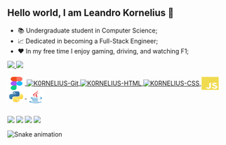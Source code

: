 ## Hello world, I am Leandro Kornelius 👋

- 📚 Undergraduate student in Computer Science;
- 📈 Dedicated in becoming a Full-Stack Engineer;
- ❤ In my free time I enjoy gaming, driving, and watching F1;

<div>
  <a href="https://github.com/K0RNELIUS">
  <img height="180em" src="https://github-readme-stats.vercel.app/api?username=K0RNELIUS&show_icons=true&theme=codeSTACKr&include_all_commits=true&count_private=true"/>
  <img height="180em" src="https://github-readme-stats.vercel.app/api/top-langs/?username=K0RNELIUS&layout=compact&langs_count=7&theme=codeSTACKr"/>
</div>
  
<div style="display: inline_block"><br>
  <img align="center" alt="K0RNELIUS-Figma" height="30" width="40" src="https://raw.githubusercontent.com/devicons/devicon/master/icons/figma/figma-original.svg">
  <img align="center" alt="K0RNELIUS-Git" height="30" width="40" src="https://cdn.jsdelivr.net/gh/devicons/devicon/icons/git/git-original.svg">
  <img align="center" alt="K0RNELIUS-HTML" height="30" width="40" src="https://cdn.jsdelivr.net/gh/devicons/devicon/icons/html5/html5-original.svg">
  <img align="center" alt="K0RNELIUS-CSS" height="30" width="40" src="https://cdn.jsdelivr.net/gh/devicons/devicon/icons/css3/css3-original.svg">
  <img align="center" alt="K0RNELIUS-Js" height="30" width="40" src="https://raw.githubusercontent.com/devicons/devicon/master/icons/javascript/javascript-plain.svg">
  <img align="center" alt="K0RNELIUS-Python" height="30" width="40" src="https://raw.githubusercontent.com/devicons/devicon/master/icons/python/python-original.svg">
  <img align="center" alt="K0RNELIUS-Java" height="30" width="40" src="https://raw.githubusercontent.com/devicons/devicon/1119b9f84c0290e0f0b38982099a2bd027a48bf1/icons/java/java-original.svg">
</div>
  
##
  
<div height="40em">
  <a href="https://www.linkedin.com/in/leandrokornelius/" target="_blank"><img src="https://img.shields.io/badge/-LinkedIn-%230077B5?style=for-the-badge&logo=linkedin&logoColor=white" target="_blank"></a> 
  <a href="https://www.youtube.com/channel/UC6JOIGjJJD6RdiDviSiniBw/featured" target="_blank"><img src="https://img.shields.io/badge/YouTube-FF0000?style=for-the-badge&logo=youtube&logoColor=white" target="_blank"></a>
  <a href = "mailto:leobelko@gmail.com"><img src="https://img.shields.io/badge/Gmail-D14836?style=for-the-badge&logo=gmail&logoColor=white" target="_blank"></a> 
  <a href="https://www.instagram.com/leandrobelotik/" target="_blank"><img src="https://img.shields.io/badge/-Instagram-%23E4405F?style=for-the-badge&logo=instagram&logoColor=white" target="_blank"></a>
  
  ![Snake animation](https://github.com/K0RNELIUS/K0RNELIUS/blob/output/github-contribution-grid-snake.svg)
  
</div>
  
